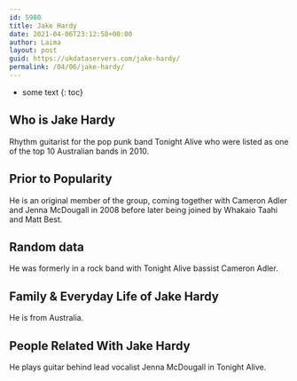 ```yaml
---
id: 5980
title: Jake Hardy
date: 2021-04-06T23:12:58+00:00
author: Laima
layout: post
guid: https://ukdataservers.com/jake-hardy/
permalink: /04/06/jake-hardy/
---
```


* some text
{: toc}


## Who is Jake Hardy
                  
                  
                  
Rhythm guitarist for the pop punk band Tonight Alive who were listed as one of the top 10 Australian bands in 2010.
                  
              
            
              
            
                
                
                
## Prior to Popularity
                  
                  
                  
He is an original member of the group, coming together with Cameron Adler and Jenna McDougall in 2008 before later being joined by Whakaio Taahi and Matt Best.
                  
              
            
              
            
                
                
                
## Random data
                  
                  
                  
He was formerly in a rock band with Tonight Alive bassist Cameron Adler.
                  
              
            
              
            
                
                
                
## Family & Everyday Life of Jake Hardy
                  
                  
                  
He is from Australia.
                  
              
            
              
            
                
                
                
## People Related With Jake Hardy
                  
                  
                  
He plays guitar behind lead vocalist Jenna McDougall in Tonight Alive.
                  
              
            
              
            
                
              
            
              
              
            
            
              
            
          
          
          